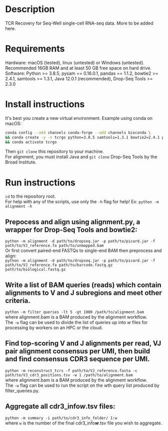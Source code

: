 # Description

TCR Recovery for Seq-Well single-cell RNA-seq data. More to be added here.  

# Requirements

Hardware: macOS (tested), linux (untested) or Windows (untested). Recommended 16GB RAM and at least 50 GB free space on hard drive.  
Software: Python >= 3.8.5, pysam == 0.16.0.1, pandas == 1.1.2, bowtie2 >= 2.4.1, samtools >= 1.3.1, Java 12.0.1 (recommended), Drop-Seq Tools >= 2.3.0  

# Install instructions

It's best you create a new virtual environment. Example using conda on macOS:  
```bash
conda config --add channels conda-forge --add channels bioconda \
&& conda create -y -n tcrgo python=3.8.5 samtools=1.3.1 bowtie2=2.4.1 pysam=0.16.0.1 pandas=1.1.2 \
&& conda activate tcrgo
```
Then `git clone` this repository to your machine.  
For alignment, you must install Java and `git clone` Drop-Seq Tools by the Broad Institute.  

# Run instructions

`cd` to the repository root.  
For help with any of the scripts, use only the `-h` flag for help! Ex: `python -m alignment -h`  
  
## Prepocess and align using alignment.py, a wrapper for Drop-Seq Tools and bowtie2:  
`python -m alignment -d path/to/dropseq.jar -p path/to/picard.jar -f path/to/VJ_reference.fa path/to/unmapped.bam`  
Or first convert paired-end FASTQs to single-end BAM then preprocess and align:  
`python -m alignment -d path/to/dropseq.jar -p path/to/picard.jar -f path/to/VJ_reference.fa path/to/barcode.fastq.gz path/to/biological.fastq.gz`  
 
## Write a list of BAM queries (reads) which contain alignments to V and J subregions and meet other criteria.  
`python -m filter_queries -lt 5 -gt 1000 /path/to/alignment.bam`  
where alignment.bam is a BAM produced by the alignment workflow.  
The `-w` flag can be used to divide the list of queries up into *w* files for processing by workers on an HPC or the cloud.  
  
## Find top-scoring V and J alignments per read, VJ pair alignment consensus per UMI, then build and find consensus CDR3 sequence per UMI.  
`python -m reconstruct_tcrs -f path/to/VJ_reference.fasta -c path/to/VJ_cdr3_positions.tsv -w 1 /path/to/alignment.bam`  
where alignment.bam is a BAM produced by the alignment workflow.  
The `-w` flag can be used to run the script on the *w*th query list produced by filter_queries.py.  
  
## Aggregate all cdr3_info***w***.tsv files:  
`python -m summary -i path/to/cdr3_info_folder/ 1:w`  
where `w` is the number of the final cdr3_info***w***.tsv file you wish to aggregate.  



